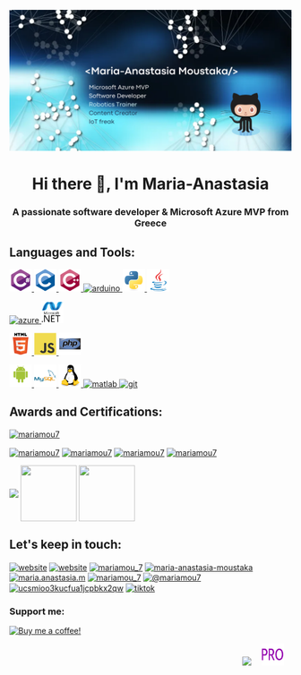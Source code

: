 ![Microsoft Azure MVP | Software Developer](https://github.com/mariamou7/mariamou7/blob/main/Maria-Anastasia%20Moustaka.png?raw=true)

<h1 align="center">Hi there 👋, I'm Maria-Anastasia</h1>
<h3 align="center">A passionate software developer & Microsoft Azure MVP from Greece</h3>

<h2 align="left">Languages and Tools:</h2>
<p align="left">
 
<a href="https://www.w3schools.com/cs/" target="_blank" rel="noreferrer"> <img src="https://raw.githubusercontent.com/devicons/devicon/master/icons/csharp/csharp-original.svg" alt="csharp" width="40" height="40"/> </a>
<a href="https://www.cprogramming.com/" target="_blank" rel="noreferrer"> <img src="https://raw.githubusercontent.com/devicons/devicon/master/icons/c/c-original.svg" alt="c" width="40" height="40"/> </a>
<a href="https://www.w3schools.com/cpp/" target="_blank" rel="noreferrer"> <img src="https://raw.githubusercontent.com/devicons/devicon/master/icons/cplusplus/cplusplus-original.svg" alt="cplusplus" width="40" height="40"/> </a>
<a href="https://www.arduino.cc/" target="_blank" rel="noreferrer"> <img src="https://cdn.worldvectorlogo.com/logos/arduino-1.svg" alt="arduino" width="40" height="40"/> </a> 
<a href="https://www.python.org" target="_blank" rel="noreferrer"> <img src="https://raw.githubusercontent.com/devicons/devicon/master/icons/python/python-original.svg" alt="python" width="40" height="40"/> </a>
<a href="https://www.java.com" target="_blank" rel="noreferrer"> <img src="https://raw.githubusercontent.com/devicons/devicon/master/icons/java/java-original.svg" alt="java" width="40" height="40"/> </a>

<a href="https://azure.microsoft.com/en-in/" target="_blank"> <img src="https://swimburger.net/media/fbqnp2ie/azure.svg" alt="azure" width="40" height="40"/> </a>
<a href="https://dotnet.microsoft.com/" target="_blank" rel="noreferrer"> <img src="https://raw.githubusercontent.com/devicons/devicon/master/icons/dot-net/dot-net-original-wordmark.svg" alt="dotnet" width="40" height="40"/> </a>

<a href="https://www.w3.org/html/" target="_blank" rel="noreferrer"> <img src="https://raw.githubusercontent.com/devicons/devicon/master/icons/html5/html5-original-wordmark.svg" alt="html5" width="40" height="40"/> </a>
<a href="https://developer.mozilla.org/en-US/docs/Web/JavaScript" target="_blank" rel="noreferrer"> <img src="https://raw.githubusercontent.com/devicons/devicon/master/icons/javascript/javascript-original.svg" alt="javascript" width="40" height="40"/> </a>
<a href="https://www.php.net" target="_blank" rel="noreferrer"> <img src="https://raw.githubusercontent.com/devicons/devicon/master/icons/php/php-original.svg" alt="php" width="40" height="40"/> </a>  

<a href="https://developer.android.com" target="_blank" rel="noreferrer"> <img src="https://raw.githubusercontent.com/devicons/devicon/master/icons/android/android-original-wordmark.svg" alt="android" width="40" height="40"/> </a>
<a href="https://www.mysql.com/" target="_blank" rel="noreferrer"> <img src="https://raw.githubusercontent.com/devicons/devicon/master/icons/mysql/mysql-original-wordmark.svg" alt="mysql" width="40" height="40"/> </a>
<a href="https://www.linux.org/" target="_blank" rel="noreferrer"> <img src="https://raw.githubusercontent.com/devicons/devicon/master/icons/linux/linux-original.svg" alt="linux" width="40" height="40"/> </a>
<a href="https://www.mathworks.com/" target="_blank" rel="noreferrer"> <img src="https://upload.wikimedia.org/wikipedia/commons/2/21/Matlab_Logo.png" alt="matlab" width="40" height="40"/> </a>
<a href="https://git-scm.com/" target="_blank" rel="noreferrer"> <img src="https://www.vectorlogo.zone/logos/git-scm/git-scm-icon.svg" alt="git" width="40" height="40"/> </a> 
</p>

<h2 align="left">Awards and Certifications:</h2>
<p align="left">
<a href="https://mvp.microsoft.com/en-us/PublicProfile/5004643?fullName=Maria-Anastasia%20Moustaka" target="blank"><img align="center" src="https://mvp.microsoft.com/Content/Images/mvp-banner.png" alt="mariamou7" width="100px" /></a>

<a href="https://www.credly.com/badges/aa56a1f7-9a67-4a12-8bb5-62781f7fa8d1" target="blank"><img align="center" src="https://images.credly.com/size/340x340/images/6a254dad-77e5-4e71-8049-94e5c7a15981/azure-fundamentals-600x600.png" width="100px" alt="mariamou7" /></a>
<a href="https://www.credly.com/badges/748f5bdc-b0be-4fd9-80a0-a9f648f49721" target="blank"><img align="center" src="https://images.credly.com/size/340x340/images/70eb1e3f-d4de-4377-a062-b20fb29594ea/azure-data-fundamentals-600x600.png" width="100px" alt="mariamou7" /></a>
<a href="https://www.credly.com/badges/38329fc6-a75a-46eb-aca4-4b8714678b29" target="blank"><img align="center" src="https://images.credly.com/size/340x340/images/4136ced8-75d5-4afb-8677-40b6236e2672/azure-ai-fundamentals-600x600.png" width="100px" alt="mariamou7" /></a>
<a href="https://www.credly.com/badges/6a4be26f-62b2-4fc8-a266-4d220888f059" target="blank"><img align="center" src="https://images.credly.com/size/340x340/images/2723937e-7860-4f43-bd2b-3c143b913c3b/power-platform-developer-600x600.png" width="100px" alt="mariamou7" /></a>
 
<a href="https://www.credential.net/profile/mariaanastasiamoustaka879181/wallet" width="100px" target="blank"><img align="center" src="https://api.accredible.com/v1/frontend/credential_website_embed_image/badge/39231732" width="100px" /></a>
<a href="https://jumpnet.enjinx.io/eth/asset/68c0000000000047" target="blank"><img align="center" src="https://cdn.enjinx.io/metadata/raw/7a2411aaac320ab4a397d237f7056e20ae0164be/47f08e323a0f89813ba967675876799fe6ed4b7f.jpg" height="100" width="100" /></a>
<a href="https://jumpnet.enjinx.io/eth/asset/60c0000000000031" target="blank"><img align="center" src="https://cdn.enjinx.io/metadata/raw/b4108329377cc8747b375c94f71683966236c09c/097da17230642d9185a175b2c5a959c45a15177f.jpg" height="100" width="100" /></a>
</p>

<h2 align="left">Let's keep in touch:</h2>
<p align="left">
<a href="https://bio.link/maria" target="blank"><img align="center" src="https://cdn.jsdelivr.net/npm/simple-icons@3.0.1/icons/icloud.svg" alt="website" height="30" width="40" /></a>
<a href="https://www.thinkaboutiot.com/" target="blank"><img align="center" src="https://cdn.jsdelivr.net/npm/simple-icons@3.0.1/icons/icloud.svg" alt="website" height="30" width="40" /></a>
<a href="https://twitter.com/mariamou_7" target="blank"><img align="center" src="https://raw.githubusercontent.com/rahuldkjain/github-profile-readme-generator/master/src/images/icons/Social/twitter.svg" alt="mariamou_7" height="30" width="40" /></a>
<a href="https://linkedin.com/in/maria-anastasia-moustaka" target="blank"><img align="center" src="https://raw.githubusercontent.com/rahuldkjain/github-profile-readme-generator/master/src/images/icons/Social/linked-in-alt.svg" alt="maria-anastasia-moustaka" height="30" width="40" /></a>
<a href="https://fb.com/maria.anastasia.m" target="blank"><img align="center" src="https://raw.githubusercontent.com/rahuldkjain/github-profile-readme-generator/master/src/images/icons/Social/facebook.svg" alt="maria.anastasia.m" height="30" width="40" /></a>
<a href="https://instagram.com/mariamou_7" target="blank"><img align="center" src="https://raw.githubusercontent.com/rahuldkjain/github-profile-readme-generator/master/src/images/icons/Social/instagram.svg" alt="mariamou_7" height="30" width="40" /></a>
<a href="https://hashnode.com/@mariamou7" target="blank"><img align="center" src="https://raw.githubusercontent.com/rahuldkjain/github-profile-readme-generator/master/src/images/icons/Social/hashnode.svg" alt="@mariamou7" height="30" width="40" /></a>
<a href="https://www.youtube.com/c/ucsmioo3kucfua1jcpbkx2qw" target="blank"><img align="center" src="https://raw.githubusercontent.com/rahuldkjain/github-profile-readme-generator/master/src/images/icons/Social/youtube.svg" alt="ucsmioo3kucfua1jcpbkx2qw" height="30" width="40" /></a>
<a href="https://www.tiktok.com/@mariamou_7/" target="blank"><img align="center" src="https://cdn.jsdelivr.net/npm/simple-icons@3.0.1/icons/tiktok.svg" alt="tiktok" height="30" width="40" /></a>
</p>

<h3 align="left">Support me:</h3>
<p align="left">
<a href="https://www.buymeacoffee.com/mariamou7"><img src="https://cdn.buymeacoffee.com/buttons/v2/default-yellow.png" alt="Buy me a coffee!" /></a>
</p>

<p align="right">
<a href='https://komarev.com/ghpvc/?username=mariamou7'><img src='https://komarev.com/ghpvc/?username=mariamou7'></a> 
<a href='https://github.com/pricing'><img src='https://raw.githubusercontent.com/acervenky/animated-github-badges/master/assets/pro.gif' width="40" height="40"></a> 
</p>
